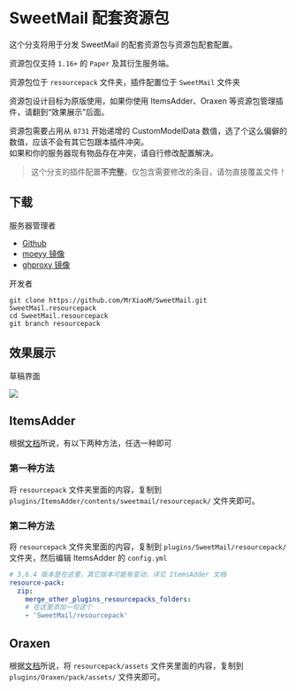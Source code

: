 # SweetMail 配套资源包

这个分支将用于分发 SweetMail 的配套资源包与资源包配套配置。

资源包仅支持 `1.16+` 的 `Paper` 及其衍生服务端。

资源包位于 `resourcepack` 文件夹，插件配置位于 `SweetMail` 文件夹

资源包设计目标为原版使用，如果你使用 ItemsAdder、Oraxen 等资源包管理插件，请翻到“效果展示”后面。

资源包需要占用从 `8731` 开始递增的 CustomModelData 数值，选了个这么偏僻的数值，应该不会有其它包跟本插件冲突。  
如果和你的服务器现有物品存在冲突，请自行修改配置解决。

> 这个分支的插件配置**不完整**，仅包含需要修改的条目，请勿直接覆盖文件！

## 下载

服务器管理者
+ [Github](https://github.com/MrXiaoM/SweetMail/archive/refs/heads/resourcepacks.zip)
+ [moeyy 镜像](https://github.moeyy.xyz/https://github.com/MrXiaoM/SweetMail/archive/resourcepacks.zip)
+ [ghproxy 镜像](https://ghproxy.net/https://github.com/MrXiaoM/SweetMail/archive/resourcepacks.zip)

开发者
```shell
git clone https://github.com/MrXiaoM/SweetMail.git SweetMail.resourcepack
cd SweetMail.resourcepack
git branch resourcepack
```

## 效果展示

草稿界面

![](https://pic1.imgdb.cn/item/67c59a63d0e0a243d40add4a.png)

## ItemsAdder

根据[文档](https://itemsadder.devs.beer/plugin-usage/merge-resourcepacks)所说，有以下两种方法，任选一种即可

### 第一种方法
将 `resourcepack` 文件夹里面的内容，复制到 `plugins/ItemsAdder/contents/sweetmail/resourcepack/` 文件夹即可。

### 第二种方法
将 `resourcepack` 文件夹里面的内容，复制到 `plugins/SweetMail/resourcepack/` 文件夹，然后编辑 ItemsAdder 的 `config.yml`
```yaml
# 3.6.4 版本是在这里，其它版本可能有变动，详见 ItemsAdder 文档
resource-pack:
  zip:
    merge_other_plugins_resourcepacks_folders:
    # 在这里添加一句这个
    - 'SweetMail/resourcepack'
```

## Oraxen

根据[文档](https://docs.oraxen.com/faq#oraxen-is-using-its-own-resource-pack-can-i-still-use-mine)所说，将 `resourcepack/assets` 文件夹里面的内容，复制到 `plugins/Oraxen/pack/assets/` 文件夹即可。

